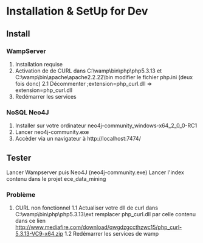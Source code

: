 Installation & SetUp for Dev
============================


Install
-------

### WampServer
1. Installation requise
2. Activation de de CURL dans C:\wamp\bin\php\php5.3.13 et C:\wamp\bin\apache\apache2.2.22\bin modifier le fichier php.ini (deux fois donc)
2.1 Décommenter ;extension=php_curl.dll  => extension=php_curl.dll
3. Redémarrer les services

### NoSQL Neo4J
1. Installer sur votre ordinateur neo4j-community_windows-x64_2_0_0-RC1
2. Lancer neo4j-community.exe
3. Accèder via un navigateur à http://localhost:7474/

Tester 
------

Lancer Wampserver puis Neo4J (neo4j-community.exe)
Lancer l'index contenu dans le projet ece_data_mining

### Problème
1. CURL non fonctionnel 
1.1 Actualiser votre dll de curl dans C:\wamp\bin\php\php5.3.13\ext remplacer php_curl.dll par celle contenu dans ce lien
http://www.mediafire.com/download/qwgdzgccthzwc15/php_curl-5.3.13-VC9-x64.zip
1.2 Redémarrer les services de wamp





